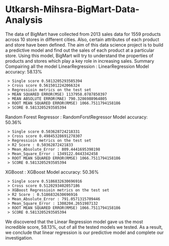 # Utkarsh-Mihsra-BigMart-Data-Analysis
The data of BigMart have collected from 2013 sales data for 1559 products across 10 stores in different cities. Also, certain attributes of each product and store have been defined. The aim of this data science project is to build a predictive model and find out the sales of each product at a particular store. Using this model, BigMart will try to understand the properties of products and stores which play a key role in increasing sales.
Summary
Compairing all the model
 LinearRegression : LinearRegression Model accuracy: 58.13%
 
     > Single score 0.5813205293585394
     > Cross score 0.5615012242066324
     > Regressioin metrics on the test set
     > MEAN SQUARED ERROR(MSE) 1137958.0787850397
     > MEAN ABSOLUTE ERROR(MAE) 790.3286988964805
     > ROOT MEAN SQUARED ERROR(RMSE) 1066.7511794158186
     > SCORE 0.5813205293585394
     
     
 Random Forest Regressor : RandomForstRegressor Model accuracy: 50.36%
 
     > Single score 0.503628724218331
     > Cross score 0.49845328691278307
     > Regressioin metrics on the test set
     > R2 Score : 0.50362872421833
     > Mean_Absolute_Error : 809.4441695398198
     > Mean_Square_Error : 1349122.0443342458
     > ROOT MEAN SQUARED ERROR(RMSE) 1066.7511794158186
     > SCORE 0.5813205293585394
     
     
 XGBoost : XGBoost Model accuracy: 50.36%
 
     > Single score 0.5186832630696916
     > Cross score 0.5120293402057186
     > XGBoost Regressioin metrics on the test set
     > R2 Score : 0.5186832630696916
     > Mean_Absolute_Error : 791.0571315709446
     > Mean_Square_Error : 1308204.2651987132
     > ROOT MEAN SQUARED ERROR(RMSE) 1066.7511794158186
     > SCORE 0.5813205293585394
     
We discovered that the Linear Regression model gave us the most incredible score, 58.13%, out of all the tested models we tested. As a result, we conclude that linear regression is our predictive model and complete our investigation.
